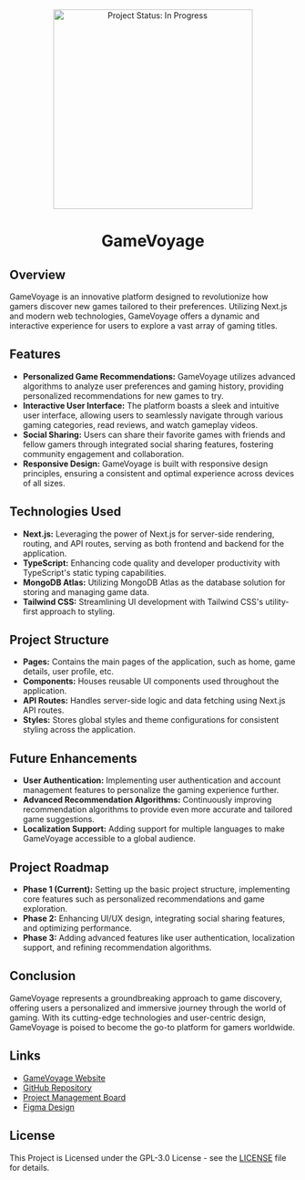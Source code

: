 
<center>
<img 
src="./Icon.GameVoyage.png" 
alt="Project Status: In Progress"
width="350px"
height="350px">
<h1>GameVoyage</h1>
</center>

## Overview
GameVoyage is an innovative platform designed to revolutionize how gamers discover new games tailored to their preferences. Utilizing Next.js and modern web technologies, GameVoyage offers a dynamic and interactive experience for users to explore a vast array of gaming titles.

## Features
- **Personalized Game Recommendations:** GameVoyage utilizes advanced algorithms to analyze user preferences and gaming history, providing personalized recommendations for new games to try.
- **Interactive User Interface:** The platform boasts a sleek and intuitive user interface, allowing users to seamlessly navigate through various gaming categories, read reviews, and watch gameplay videos.
- **Social Sharing:** Users can share their favorite games with friends and fellow gamers through integrated social sharing features, fostering community engagement and collaboration.
- **Responsive Design:** GameVoyage is built with responsive design principles, ensuring a consistent and optimal experience across devices of all sizes.

## Technologies Used
- **Next.js:** Leveraging the power of Next.js for server-side rendering, routing, and API routes, serving as both frontend and backend for the application.
- **TypeScript:** Enhancing code quality and developer productivity with TypeScript's static typing capabilities.
- **MongoDB Atlas:** Utilizing MongoDB Atlas as the database solution for storing and managing game data.
- **Tailwind CSS:** Streamlining UI development with Tailwind CSS's utility-first approach to styling.


## Project Structure
- **Pages:** Contains the main pages of the application, such as home, game details, user profile, etc.
- **Components:** Houses reusable UI components used throughout the application.
- **API Routes:** Handles server-side logic and data fetching using Next.js API routes.
- **Styles:** Stores global styles and theme configurations for consistent styling across the application.

## Future Enhancements
- **User Authentication:** Implementing user authentication and account management features to personalize the gaming experience further.
- **Advanced Recommendation Algorithms:** Continuously improving recommendation algorithms to provide even more accurate and tailored game suggestions.
- **Localization Support:** Adding support for multiple languages to make GameVoyage accessible to a global audience.

## Project Roadmap
- **Phase 1 (Current):** Setting up the basic project structure, implementing core features such as personalized recommendations and game exploration.
- **Phase 2:** Enhancing UI/UX design, integrating social sharing features, and optimizing performance.
- **Phase 3:** Adding advanced features like user authentication, localization support, and refining recommendation algorithms.

## Conclusion
GameVoyage represents a groundbreaking approach to game discovery, offering users a personalized and immersive journey through the world of gaming. With its cutting-edge technologies and user-centric design, GameVoyage is poised to become the go-to platform for gamers worldwide.

## Links
+ [GameVoyage Website](https://gamevoyage.vercel.app/)
+ [GitHub Repository](https://github.com/meetbhingradiya/GameVoyage)
+ [Project Management Board](https://carbonated-sunday-809.notion.site/GameVoyage-49564a572b754845b4f23198df714bbb?pvs=4)
+ [Figma Design](https://www.figma.com/design/GCzuk1kzRwITkg61c4kvbP/Untitled?node-id=0-1&t=smNSgFR2lJH3eXOo-0)

## License
This Project is Licensed under the GPL-3.0 License - see the [LICENSE](/LICENSE) file for details.
